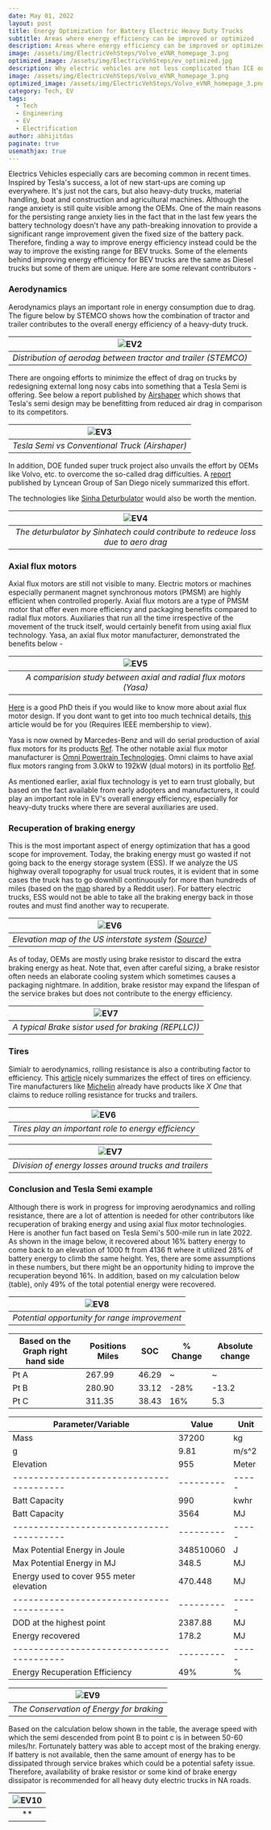 ```yaml
---
date: May 01, 2022
layout: post
title: Energy Optimization for Battery Electric Heavy Duty Trucks  
subtitle: Areas where energy efficiency can be improved or optimized
description: Areas where energy efficiency can be improved or optimized
image: /assets/img/ElectricVehSteps/Volvo_eVNR_homepage_3.png
optimized_image: /assets/img/ElectricVehSteps/ev_optimized.jpg
description: Why electric vehicles are not less complicated than ICE ones.
image: /assets/img/ElectricVehSteps/Volvo_eVNR_homepage_3.png
optimized_image: /assets/img/ElectricVehSteps/Volvo_eVNR_homepage_3.png
category: Tech, EV
tags:
  - Tech
  - Engineering
  - EV
  - Electrification
author: abhijitdas
paginate: true
usemathjax: true
---
```

Electrics Vehicles especially cars are becoming common in recent times. Inspired by Tesla's success, a lot of new start-ups are coming up everywhere. It's just not the cars, but also heavy-duty trucks, material handling, boat and construction and agricultural machines. Although the range anxiety is still quite visible among the OEMs. One of the main reasons for the persisting range anxiety lies in the fact that in the last few years the battery technology doesn't have any path-breaking innovation to provide a significant range improvement given the fixed size of the battery pack. Therefore, finding a way to improve energy efficiency instead could be the way to improve the existing range for BEV trucks. Some of the elements behind improving energy efficiency for BEV trucks are the same as Diesel trucks but some of them are unique. Here are some relevant contributors - 

### Aerodynamics
Aerodynamics plays an important role in energy consumption due to drag. The figure below by STEMCO shows how the combination of tractor and trailer contributes to the overall energy efficiency of a heavy-duty truck. 

| ![EV2](\assets\img\ElectricVehSteps\Stemco-contributions-to-semi-aero-drag.png) |
|:--:|
| *Distribution of aerodag between tractor and trailer (STEMCO)* |

There are ongoing efforts to minimize the effect of drag on trucks by redesigning external long nosy cabs into something that a Tesla Semi is offering. See below a report published by [Airshaper](https://airshaper.com/cases/tesla-semi-truck-aerodynamics-analyzed) which shows that Tesla's semi design may be benefitting from reduced air drag in comparison to its competitors. 

| ![EV3](\assets\img\ElectricVehSteps\tesla_semi_aero.png) |
|:--:|
| *Tesla Semi vs Conventional Truck (Airshaper)* |

In addition, DOE funded super truck project also unvails the effort by OEMs like Volvo, etc. to overcome the so-called drag difficulties. A [report](https://lynceans.org/tag/truck-aerodynamics/) published by Lyncean Group of San Diego nicely summarized this effort. 

The technologies like [Sinha Deturbulator](http://sinhatech.com/Sinhadeturb/deturbulator.asp) would also be worth the mention. 

| ![EV4](\assets\img\ElectricVehSteps\Sinha_deturbulator.jpg) |
|:--:|
| *The deturbulator by Sinhatech could contribute to redeuce loss due to aero drag* |

### Axial flux motors
Axial flux motors are still not visible to many. Electric motors or machines especially permanent magnet synchronous motors (PMSM) are highly efficient when controlled properly. Axial flux motors are a type of PMSM motor that offer even more efficiency and packaging benefits compared to radial flux motors. Auxiliaries that run all the time irrespective of the movement of the truck itself, would certainly benefit from using axial flux technology. Yasa, an axial flux motor manufacturer, demonstrated the benefits below - 

| ![EV5](\assets\img\ElectricVehSteps\Yasa_Axial_Flux_Motor.jpg) |
|:--:|
| *A comparision study between axial and radial flux motors (Yasa)* |

[Here](https://web.mit.edu/kirtley/binlustuff/literature/electric%20machine/designOfAxialFluxPMM.pdf) is a good PhD theis if you would like to know more about axial flux motor design. If you dont want to get into too much technical details, [this](https://spectrum.ieee.org/axial-flux-motor#toggle-gdpr) article would be for you (Requires IEEE membership to view). 

Yasa is now owned by Marcedes-Benz and will do serial production of axial flux motors for its products [Ref](https://www.greencarcongress.com/2021/11/20211119-yasa.html). The other notable axial flux motor manufacturer is [Omni Powertrain Technologies](https://www.omnipowertrain.com/). Omni claims to have axial flux motors ranging from 3.0kW to 192kW (dual motors) in its portfolio [Ref](https://www.omnipowertrain.com/wp-content/uploads/2022/02/Magelec-Propulsion-Brochure.pdf).

As mentioned earlier, axial flux technology is yet to earn trust globally, but based on the fact available from early adopters and manufacturers, it could play an important role in EV's overall energy efficiency, especially for heavy-duty trucks where there are several auxiliaries are used. 

### Recuperation of braking energy 

This is the most important aspect of energy optimization that has a good scope for improvement. Today, the braking energy must go wasted if not going back to the energy storage system (ESS). If we analyze the US highway overall topography for usual truck routes, it is evident that in some cases the truck has to go downhill continuously for more than hundreds of miles (based on the [map](https://www.reddit.com/r/Truckers/comments/kafeg1/elevation_map_of_the_us_interstate_system/) shared by a Reddit user). For battery electric trucks, ESS would not be able to take all the braking energy back in those routes and must find another way to recuperate. 

| ![EV6](\assets\img\ElectricVehSteps\US_interstate_elevation.jpeg) |
|:--:|
| *Elevation map of the US interstate system ([Source](https://i.imgur.com/72ziOLR.jpg))* |

As of today, OEMs are mostly using brake resistor to discard the extra braking energy as heat. Note that, even after careful sizing, a brake resistor often needs an elaborate cooling system which sometimes causes a packaging nightmare. In addition, brake resistor may expand the lifespan of the service brakes but does not contribute to the energy efficiency. 

| ![EV7](\assets\img\ElectricVehSteps\Brake_Resistor.jpg) |
|:--:|
| *A typical Brake sistor used for braking (REPLLC))* |

### Tires

Simialr to aerodynamics, rolling resistance is also a contributing factor to efficiency. This [article](https://www.fleetequipmentmag.com/fuel-efficiency-heavy-duty-truck-tires/) nicely summarizes the effect of tires on efficiency. Tire manufacturers like [Michelin](https://business.michelinman.com/fuelsaver) already have products like *X One* that claims to reduce rolling resistance for trucks and trailers. 

| ![EV6](\assets\img\ElectricVehSteps\Tire_truck.jpg) |
|:--:|
| *Tires play an important role to energy efficiency* |

| ![EV7](\assets\img\ElectricVehSteps\michelin_tire.png) |
|:--:|
| *Division of energy losses around trucks and trailers* |

### Conclusion and Tesla Semi example
Although there is work in progress for improving aerodynamics and rolling resistance, there are a lot of attention is needed for other contributors like recuperation of braking energy and using axial flux motor technologies. Here is another fun fact based on Tesla Semi's 500-mile run in late 2022. As shown in the image below, it recovered about 16% battery energy to come back to an elevation of 1000 ft from 4136 ft where it utilized 28% of battery energy to climb the same height. Yes, there are some assumptions in these numbers, but there might be an opportunity hiding to improve the recuperation beyond 16%. In addition, based on my calculation below (table), only 49% of the total potential energy were recovered.  

| ![EV8](\assets\img\ElectricVehSteps\Tesla_semi_batt_discharge_graph.png) |
|:--:|
| *Potential opportunity for range improvement* |

| Based on the Graph right hand side | Positions Miles | SOC   | % Change | Absolute change |
| ---------------------------------- | --------------- | ----- | -------- | --------------- |
| Pt A                               | 267.99          | 46.29 |     ~    |     ~           |
| Pt B                               | 280.90          | 33.12 | \-28%    | \-13.2          |
| Pt C                               | 311.35          | 38.43 | 16%      | 5.3             |


| Parameter/Variable                       | Value     | Unit  |
| ---------------------------------------- | --------- | ----- |
| Mass                                     | 37200     | kg    |
| g                                        | 9.81      | m/s^2 |
| Elevation                                | 955       | Meter |
| ---------------------------------------- | --------- | ----- |
| Batt Capacity                            | 990       | kwhr  |
| Batt Capacity                            | 3564      | MJ    |
| ---------------------------------------- | --------- | ----- |
| Max Potential Energy in Joule            | 348510060 | J     |
| Max Potential Energy in MJ               | 348.5     | MJ    |
| Energy used to cover 955 meter elevation | 470.448   | MJ    |
| ---------------------------------------- | --------- | ----- |
| DOD at the highest point                 | 2387.88   | MJ    |
| Energy recovered                         | 178.2     | MJ    |
| ---------------------------------------- | --------- | ----- |
| Energy Recuperation Efficiency           | 49%       |  %    |

| ![EV9](\assets\img\ElectricVehSteps\Braking_calc.png) |
|:--:|
| *The Conservation of Energy for braking* |
Based on the calculation below shown in the table, the average speed with which the semi descended from point B to point c is in between 50-60 miles/hr. Fortunately battery was able to accept most of the braking energy. If battery is not available, then the same amount of energy has to be dissipated through service brakes which could be a potential safety issue. Therefore, availability of brake resistor or some kind of brake energy dissipator is recommended for all heavy duty electric trucks in NA roads. 

| ![EV10](\assets\img\ElectricVehSteps\brake_energy_table.jpg) |
|:--:|
| ** |